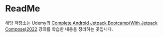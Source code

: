 # ReadMe

해당 저장소는 Udemy의 [Complete Android Jetpack Bootcamp(With Jetpack Compose)2022](https://www.udemy.com/course/android-architecture-componentsmvvm-with-dagger-retrofit/) 강의를 학습한 내용을 정리하는 곳입니다.